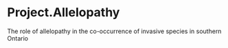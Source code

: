 # Project.Allelopathy
The role of allelopathy in the co-occurrence of invasive species in southern Ontario
